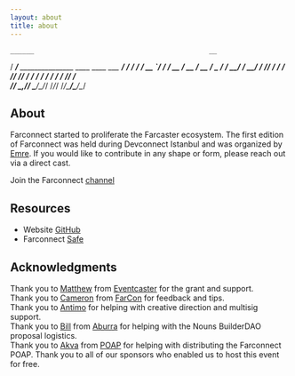 ```yaml
---
layout: about
title: about
---
```


    ______                                            __ 
   / ____/___ _______________  ____  ____  ___  _____/ /_
  / /_  / __ `/ ___/ ___/ __ \/ __ \/ __ \/ _ \/ ___/ __/
 / __/ / /_/ / /  / /__/ /_/ / / / / / / /  __/ /__/ /_  
/_/    \__,_/_/   \___/\____/_/ /_/_/ /_/\___/\___/\__/  
                                                         

## About
Farconnect started to proliferate the Farcaster ecosystem. The first edition of Farconnect was held during Devconnect Istanbul and was organized by [Emre](https://warpcast.com/ekinci.eth). If you would like to contribute in any shape or form, please reach out via a direct cast.

Join the Farconnect [channel](https://warpcast.com/~/channel/farconnect)

## Resources
- Website [GitHub](https://github.com/farconnect/farconnect.github.io)  
- Farconnect [Safe](https://etherscan.io/address/0x506bD2a7993fc6e6a5C68e0A4B6AdFfA4539d003)  

## Acknowledgments
Thank you to [Matthew](https://warpcast.com/matthew) from [Eventcaster](https://eventcaster.xyz/) for the grant and support.  
Thank you to [Cameron](https://warpcast.com/cameron) from [FarCon](https://farcon.xyz/) for feedback and tips.  
Thank you to [Antimo](https://warpcast.com/antimofm.eth) for helping with creative direction and multisig support.  
Thank you to [Bill](https://warpcast.com/billzh.eth) from [Aburra](https://warpcast.com/aburra) for helping with the Nouns BuilderDAO proposal logistics.  
Thank you to [Akva](https://warpcast.com/akva) from [POAP](https://poap.xyz/) for helping with distributing the Farconnect POAP.
Thank you to all of our sponsors who enabled us to host this event for free.  
